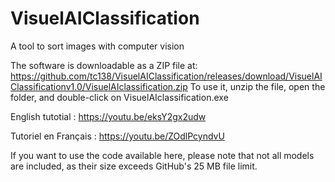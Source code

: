 # VisuelAIClassification
A tool to sort images with computer vision

The software is downloadable as a ZIP file at:
https://github.com/tc138/VisuelAIClassification/releases/download/VisuelAIClassificationv1.0/VisuelAIclassification.zip
To use it, unzip the file, open the folder, and double-click on VisuelAIclassification.exe

English tutotial : https://youtu.be/eksY2gx2udw

Tutoriel en Français : https://youtu.be/ZOdlPcyndvU

If you want to use the code available here, please note that not all models are included, as their size exceeds GitHub's 25 MB file limit.
